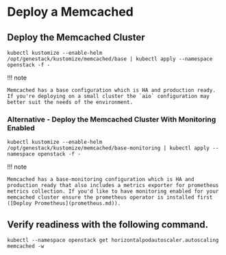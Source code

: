 # Deploy a Memcached

## Deploy the Memcached Cluster

``` shell
kubectl kustomize --enable-helm /opt/genestack/kustomize/memcached/base | kubectl apply --namespace openstack -f -
```

!!! note

    Memcached has a base configuration which is HA and production ready. If you're deploying on a small cluster the `aio` configuration may better suit the needs of the environment.

### Alternative - Deploy the Memcached Cluster With Monitoring Enabled

``` shell
kubectl kustomize --enable-helm /opt/genestack/kustomize/memcached/base-monitoring | kubectl apply --namespace openstack -f -
```

!!! note

    Memcached has a base-monitoring configuration which is HA and production ready that also includes a metrics exporter for prometheus metrics collection. If you'd like to have monitoring enabled for your memcached cluster ensure the prometheus operator is installed first ([Deploy Prometheus](prometheus.md)).

## Verify readiness with the following command.

``` shell
kubectl --namespace openstack get horizontalpodautoscaler.autoscaling memcached -w
```
